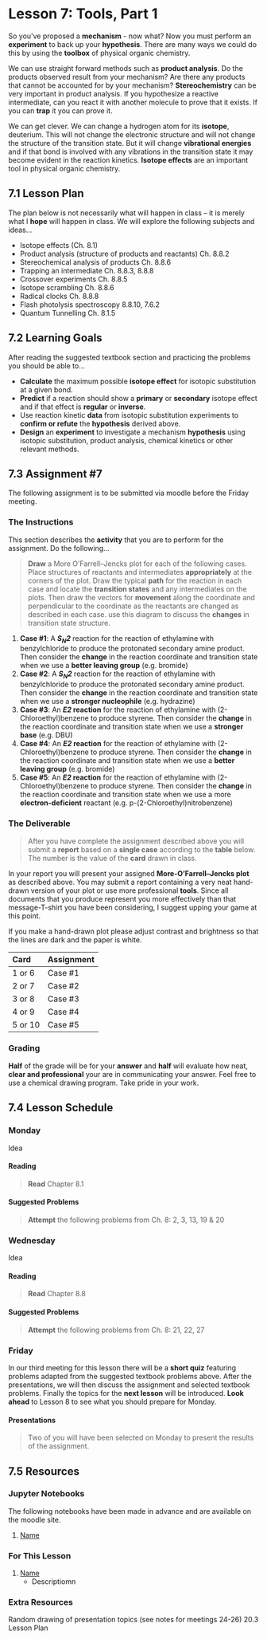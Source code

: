 # Lesson 7: Tools, Part 1

So you've proposed a **mechanism** - now what? Now you must perform an **experiment** to back up your **hypothesis**. There are many ways we could do this by using the **toolbox** of physical organic chemistry.

We can use straight forward methods such as **product analysis**. Do the products observed result from your mechanism? Are there any products that cannot be accounted for by your mechanism? **Stereochemistry** can be very important in product analysis. If you hypothesize a reactive intermediate, can you react it with another molecule to prove that it exists. If you can **trap** it you can prove it.

We can get clever. We can change a hydrogen atom for its **isotope**, deuterium.  This will not change the electronic structure and will not change the structure of the transition state. But it will change **vibrational energies** and if that bond is involved with any vibrations in the transition state it may become evident in the reaction kinetics. **Isotope effects** are an important tool in physical organic chemistry.

## 7.1 Lesson Plan
The plan below is not necessarily what will happen in class – it is merely what I **hope** will happen in class. We will explore the following subjects and ideas&hellip;

- Isotope effects (Ch. 8.1) 
- Product analysis (structure of products and reactants) Ch. 8.8.2 
- Stereochemical analysis of products Ch. 8.8.6
- Trapping an intermediate Ch. 8.8.3, 8.8.8
- Crossover experiments Ch. 8.8.5
- Isotope scrambling Ch. 8.8.6
- Radical clocks Ch. 8.8.8
- Flash photolysis spectroscopy 8.8.10, 7.6.2 
- Quantum Tunnelling Ch. 8.1.5

## 7.2 Learning Goals
After reading the suggested textbook section and practicing the problems you should be able to&hellip;

- **Calculate** the maximum possible **isotope effect** for isotopic substitution at a given bond.
- **Predict** if a reaction should show a **primary** or **secondary** isotope effect and if that effect is **regular** or **inverse**.
- Use reaction kinetic **data** from isotopic substitution experiments to **confirm or refute** the **hypothesis** derived above.
- **Design** an **experiment** to investigate a mechanism **hypothesis** using isotopic substitution, product analysis, chemical kinetics or other relevant methods.

## 7.3 Assignment \#7

The following assignment is to be submitted via moodle before the Friday meeting.

### The Instructions
This section describes the **activity** that you are to perform for the assignment. Do the following&hellip;

> **Draw** a More O’Farrell–Jencks plot for each of the following cases. Place structures of reactants and intermediates **appropriately** at the corners of the plot. Draw the typical **path** for the reaction in each case and locate the **transition states** and any intermediates on the plots. Then draw the vectors for **movement** along the coordinate and perpendicular to the coordinate as the reactants are changed as described in each case. use this diagram to discuss the **changes** in transition state structure.

1. **Case #1**: A ***S<sub>N</sub>2*** reaction for the reaction of ethylamine with benzylchloride to produce the protonated secondary amine product. Then consider the **change** in the reaction coordinate and transition state when we use a **better leaving group** (e.g. bromide)
2. **Case #2**: A ***S<sub>N</sub>2*** reaction for the reaction of ethylamine with benzylchloride to produce the protonated secondary amine product. Then consider the **change** in the reaction coordinate and transition state when we use a **stronger nucleophile** (e.g. hydrazine)
3. **Case #3**: An ***E2* reaction** for the reaction of ethylamine with (2-Chloroethyl)benzene to produce styrene. Then consider the **change** in the reaction coordinate and transition state when we use a **stronger base** (e.g. DBU)
4. **Case #4**: An ***E2* reaction** for the reaction of ethylamine with (2-Chloroethyl)benzene to produce styrene. Then consider the **change** in the reaction coordinate and transition state when we use a **better leaving group** (e.g. bromide)
5. **Case #5**: An ***E2* reaction** for the reaction of ethylamine with (2-Chloroethyl)benzene to produce styrene. Then consider the **change** in the reaction coordinate and transition state when we use a more **electron-deficient** reactant (e.g. p-(2-Chloroethyl)nitrobenzene)


### The Deliverable
> After you have complete the assignment described above you will submit a **report** based on a **single case** according to the **table** below. The number is the value of the **card** drawn in class.

In your report you will present your assigned **More-O’Farrell–Jencks plot** as described above. You may submit a report containing a very neat hand-drawn version of your plot or use more professional **tools**. Since all documents that you produce represent you more effectively than that message-T-shirt you have been considering, I suggest upping your game at this point.

If you make a hand-drawn plot please adjust contrast and brightness so that the lines are dark and the paper is white. 

| Card      |  Assignment  |
| :---      | :---         |
| 1 or 6    |  Case #1     |
| 2 or 7    |  Case #2     |
| 3 or 8    |  Case #3     |
| 4 or 9    |  Case #4     |
| 5 or 10   |  Case #5     |

### Grading

**Half** of the grade will be for your **answer** and **half** will evaluate how neat, **clear and professional** your are in communicating your answer. Feel free to use a chemical drawing program. Take pride in your work.

## 7.4 Lesson Schedule

### Monday 

Idea

#### Reading

> **Read** Chapter 8.1

#### Suggested Problems

> **Attempt** the following problems from Ch. 8: 2, 3, 13, 19 & 20

### Wednesday

Idea

#### Reading

> **Read** Chapter 8.8  <br>

#### Suggested Problems

> **Attempt** the following problems from Ch. 8: 21, 22, 27

### Friday

In our third meeting for this lesson there will be a **short quiz** featuring problems adapted from the suggested textbook problems above. After the presentations, we will then discuss the assignment and selected textbook problems. Finally the topics for the **next lesson** will be introduced. **Look ahead** to Lesson 8 to see what you should prepare for Monday. 

#### Presentations

> Two of you will have been selected on Monday to present the results of the assignment. 

## 7.5 Resources

### Jupyter Notebooks

The following notebooks have been made in advance and are available on the moodle site.

1. [Name](Resource_Moodle_Link.md)

### For This Lesson

1. [Name](Resource_Moodle_Link.md) 
    - Descriptiomn

### Extra Resources












Random drawing of presentation topics (see notes for meetings 24-26)
20.3 Lesson Plan





